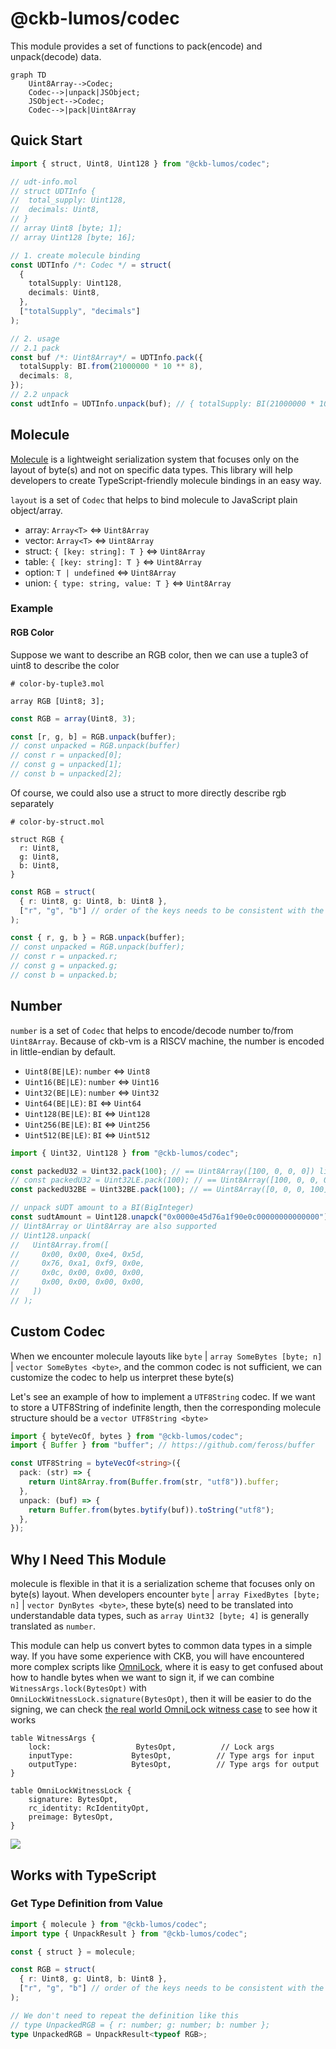 # @ckb-lumos/codec

This module provides a set of functions to pack(encode) and unpack(decode) data.

```mermaid
graph TD
    Uint8Array-->Codec;
    Codec-->|unpack|JSObject;
    JSObject-->Codec;
    Codec-->|pack|Uint8Array
```

## Quick Start

```ts
import { struct, Uint8, Uint128 } from "@ckb-lumos/codec";

// udt-info.mol
// struct UDTInfo {
//  total_supply: Uint128,
//  decimals: Uint8,
// }
// array Uint8 [byte; 1];
// array Uint128 [byte; 16];

// 1. create molecule binding
const UDTInfo /*: Codec */ = struct(
  {
    totalSupply: Uint128,
    decimals: Uint8,
  },
  ["totalSupply", "decimals"]
);

// 2. usage
// 2.1 pack
const buf /*: Uint8Array*/ = UDTInfo.pack({
  totalSupply: BI.from(21000000 * 10 ** 8),
  decimals: 8,
});
// 2.2 unpack
const udtInfo = UDTInfo.unpack(buf); // { totalSupply: BI(21000000 * 10 ** 8), decimals: 8 }
```

## Molecule

[Molecule](https://github.com/nervosnetwork/molecule) is a lightweight serialization system that focuses only on the
layout of byte(s) and not on specific data types. This library will help developers to create TypeScript-friendly
molecule bindings in an easy way.

`layout` is a set of `Codec` that helps to bind molecule to JavaScript plain object/array.

- array: `Array<T>` <=> `Uint8Array`
- vector: `Array<T>` <=> `Uint8Array`
- struct: `{ [key: string]: T }` <=> `Uint8Array`
- table: `{ [key: string]: T }` <=> `Uint8Array`
- option: `T | undefined` <=> `Uint8Array`
- union: `{ type: string, value: T }` <=> `Uint8Array`

### Example

#### RGB Color

Suppose we want to describe an RGB color, then we can use a tuple3 of uint8 to describe the color

```mol
# color-by-tuple3.mol

array RGB [Uint8; 3];
```

```ts
const RGB = array(Uint8, 3);

const [r, g, b] = RGB.unpack(buffer);
// const unpacked = RGB.unpack(buffer)
// const r = unpacked[0];
// const g = unpacked[1];
// const b = unpacked[2];
```

Of course, we could also use a struct to more directly describe rgb separately

```mol
# color-by-struct.mol

struct RGB {
  r: Uint8,
  g: Uint8,
  b: Uint8,
}
```

```ts
const RGB = struct(
  { r: Uint8, g: Uint8, b: Uint8 },
  ["r", "g", "b"] // order of the keys needs to be consistent with the schema
);

const { r, g, b } = RGB.unpack(buffer);
// const unpacked = RGB.unpack(buffer);
// const r = unpacked.r;
// const g = unpacked.g;
// const b = unpacked.b;
```

## Number

`number` is a set of `Codec` that helps to encode/decode number to/from `Uint8Array`. Because of ckb-vm is a RISCV
machine, the number is encoded in little-endian by default.

- `Uint8(BE|LE)`: `number` <=> `Uint8`
- `Uint16(BE|LE)`: `number` <=> `Uint16`
- `Uint32(BE|LE)`: `number` <=> `Uint32`
- `Uint64(BE|LE)`: `BI` <=> `Uint64`
- `Uint128(BE|LE)`: `BI` <=> `Uint128`
- `Uint256(BE|LE)`: `BI` <=> `Uint256`
- `Uint512(BE|LE)`: `BI` <=> `Uint512`

```ts
import { Uint32, Uint128 } from "@ckb-lumos/codec";

const packedU32 = Uint32.pack(100); // == Uint8Array([100, 0, 0, 0]) little-endian
// const packedU32 = Uint32LE.pack(100); // == Uint8Array([100, 0, 0, 0]) little-endian
const packedU32BE = Uint32BE.pack(100); // == Uint8Array([0, 0, 0, 100]) big-endian

// unpack sUDT amount to a BI(BigInteger)
const sudtAmount = Uint128.unapck("0x0000e45d76a1f90e0c00000000000000"); // == BI.from('222440000000000000000')
// Uint8Array or Uint8Array are also supported
// Uint128.unpack(
//   Uint8Array.from([
//     0x00, 0x00, 0xe4, 0x5d,
//     0x76, 0xa1, 0xf9, 0x0e,
//     0x0c, 0x00, 0x00, 0x00,
//     0x00, 0x00, 0x00, 0x00,
//   ])
// );
```

## Custom Codec

When we encounter molecule layouts like `byte` | `array SomeBytes [byte; n]` | `vector SomeBytes <byte>`, and the common
codec is not sufficient, we can customize the codec to help us interpret these byte(s)

Let's see an example of how to implement a `UTF8String` codec. If we want to store a UTF8String of indefinite length,
then the corresponding molecule structure should be a `vector UTF8String <byte>`

```ts
import { byteVecOf, bytes } from "@ckb-lumos/codec";
import { Buffer } from "buffer"; // https://github.com/feross/buffer

const UTF8String = byteVecOf<string>({
  pack: (str) => {
    return Uint8Array.from(Buffer.from(str, "utf8")).buffer;
  },
  unpack: (buf) => {
    return Buffer.from(bytes.bytify(buf)).toString("utf8");
  },
});
```

## Why I Need This Module

molecule is flexible in that it is a serialization scheme that focuses only on byte(s) layout. When developers
encounter `byte` | `array FixedBytes [byte; n]` | `vector DynBytes <byte>`, these byte(s) need to be translated into
understandable data types, such as `array Uint32 [byte; 4]` is generally translated as `number`.

This module can help us convert bytes to common data types in a simple way. If you have some experience with CKB, you
will have encountered more complex scripts
like [OmniLock](https://github.com/XuJiandong/docs-bank/blob/master/omni_lock.md), where it is easy to get confused
about how to handle bytes when we want to sign it, if we can combine `WitnessArgs.lock(BytesOpt)`
with `OmniLockWitnessLock.signature(BytesOpt)`, then it will be easier to do the signing, we can check
[the real world OmniLock witness case](./tests/blockchain.test.ts) to see how it works

```mol
table WitnessArgs {
    lock:                   BytesOpt,          // Lock args
    inputType:             BytesOpt,          // Type args for input
    outputType:            BytesOpt,          // Type args for output
}

table OmniLockWitnessLock {
    signature: BytesOpt,
    rc_identity: RcIdentityOpt,
    preimage: BytesOpt,
}
```

![](./assets/suggest-trigger.gif)

## Works with TypeScript

### Get Type Definition from Value

```ts
import { molecule } from "@ckb-lumos/codec";
import type { UnpackResult } from "@ckb-lumos/codec";

const { struct } = molecule;

const RGB = struct(
  { r: Uint8, g: Uint8, b: Uint8 },
  ["r", "g", "b"] // order of the keys needs to be consistent with the schema
);

// We don't need to repeat the definition like this
// type UnpackedRGB = { r: number; g: number; b: number };
type UnpackedRGB = UnpackResult<typeof RGB>;
```
